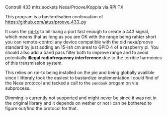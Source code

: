 Controll 433 mhz sockets Nexa/Proove/Koppla via RPI TX

This program is ~~a bastardisation~~ continuation of https://github.com/atus/proove_433_py

It uses the [rpi-tx](https://github.com/F5OEO/rpitx) to bit-bang a port fast enough to create a 443 signal, which means that as long as you are OK with the range being rahter short you can remote-control any device compatible with the old nexa/proove standard by just adding an 15-ish cm areal to GPIO 4 of a raspberry pi. You should allso add a band pass filter both to improve range and to avoid potentially **illegal radiofrequency interference** due to the terrible harmonics of this transmission system.  

This relies on rpi-tx being installed on the pie and being globally availible since I litteraly took the easiest to bastardize implementation i could find of the Nexa protocol and tacked a call to the `sendook` progam on via subprocess.

Dimming is currently not supported and might never be since it was not in the original library and it depends on wether or not i can be bothered to figure out/find the protocol for that.
